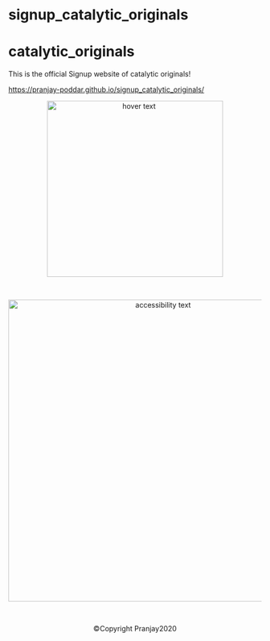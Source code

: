 # signup_catalytic_originals
# catalytic_originals
This is the official Signup website of catalytic originals!

https://pranjay-poddar.github.io/signup_catalytic_originals/
<p align="center">
  <img src="cato.png" width="350" title="hover text">
  </p >
  <br>
  <p align="center">
  <img src="./images/website-signup.png" width="600" alt="accessibility text">
  </p>
  <br>
  <p align="center">
  ©Copyright Pranjay2020
  </p>
  <br>

